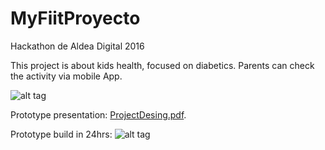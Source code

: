 # MyFiitProyecto
Hackathon de Aldea Digital 2016

This project is about kids health, focused on diabetics.
Parents can check the activity via mobile App.

![alt tag](https://github.com/richimf/MyFiitProyecto/blob/master/Screen%20Shot%202017-02-23%20at%2012.16.06%20PM.png)

Prototype presentation:
[ProjectDesing.pdf](https://github.com/richimf/MyFiitProyecto/blob/master/App%20Diseno.pdf).

Prototype build in 24hrs:
![alt tag](https://github.com/richimf/MyFiitProyecto/blob/master/fotosloquillas.png)
